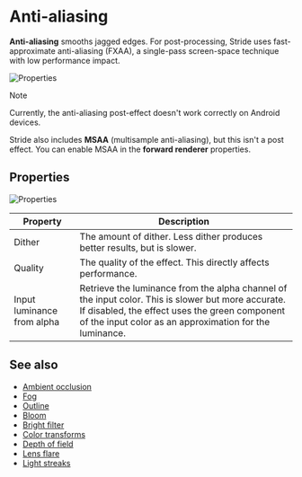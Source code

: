 # Anti-aliasing

**Anti-aliasing** smooths jagged edges. For post-processing, Stride uses fast-approximate anti-aliasing (FXAA), a single-pass screen-space technique with low performance impact.

![Properties](media/anti-aliasing-closeup-comparison.png)

>[!Note]
>Currently, the anti-aliasing post-effect doesn't work correctly on Android devices.

Stride also includes **MSAA** (multisample anti-aliasing), but this isn't a post effect. You can enable MSAA in the **forward renderer** properties.

## Properties

![Properties](media/anti-aliasing.png)

| Property | Description |
| --------------    | ----
| Dither | The amount of dither. Less dither produces better results, but is slower. |
| Quality | The quality of the effect. This directly affects performance. |
| Input luminance from alpha | Retrieve the luminance from the alpha channel of the input color. This is slower but more accurate. If disabled, the effect uses the green component of the input color as an approximation for the luminance. |

## See also

* [Ambient occlusion](ambient-occlusion.md)
* [Fog](fog.md)
* [Outline](outline.md)
* [Bloom](bloom.md)
* [Bright filter](bright-filter.md)
* [Color transforms](color-transforms/index.md)
* [Depth of field](depth-of-field.md)
* [Lens flare](lens-flare.md)
* [Light streaks](light-streaks.md)